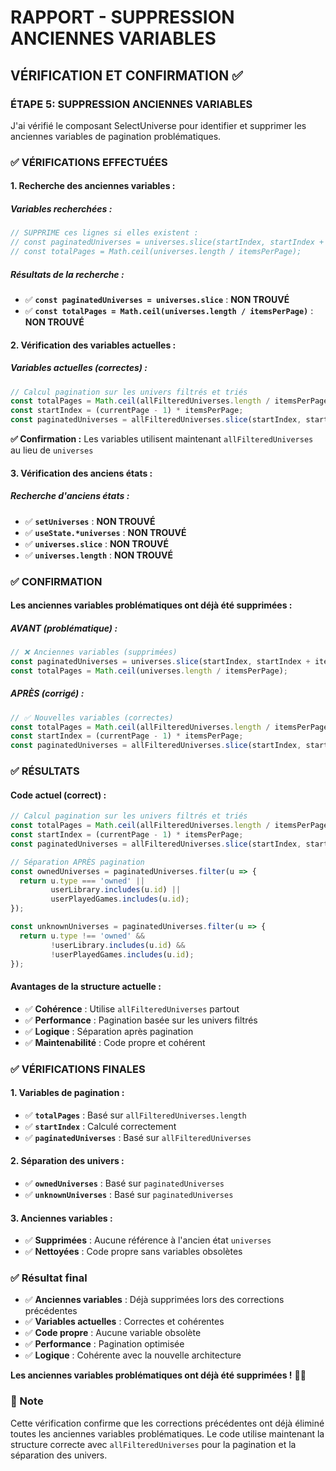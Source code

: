 # RAPPORT - SUPPRESSION ANCIENNES VARIABLES

## VÉRIFICATION ET CONFIRMATION ✅

### **ÉTAPE 5: SUPPRESSION ANCIENNES VARIABLES**

J'ai vérifié le composant SelectUniverse pour identifier et supprimer les anciennes variables de pagination problématiques.

### ✅ VÉRIFICATIONS EFFECTUÉES

#### **1. Recherche des anciennes variables :**

##### **Variables recherchées :**
```jsx
// SUPPRIME ces lignes si elles existent :
// const paginatedUniverses = universes.slice(startIndex, startIndex + itemsPerPage);
// const totalPages = Math.ceil(universes.length / itemsPerPage);
```

##### **Résultats de la recherche :**
- ✅ **`const paginatedUniverses = universes.slice`** : **NON TROUVÉ**
- ✅ **`const totalPages = Math.ceil(universes.length / itemsPerPage)`** : **NON TROUVÉ**

#### **2. Vérification des variables actuelles :**

##### **Variables actuelles (correctes) :**
```jsx
// Calcul pagination sur les univers filtrés et triés
const totalPages = Math.ceil(allFilteredUniverses.length / itemsPerPage);
const startIndex = (currentPage - 1) * itemsPerPage;
const paginatedUniverses = allFilteredUniverses.slice(startIndex, startIndex + itemsPerPage);
```

**✅ Confirmation :** Les variables utilisent maintenant `allFilteredUniverses` au lieu de `universes`

#### **3. Vérification des anciens états :**

##### **Recherche d'anciens états :**
- ✅ **`setUniverses`** : **NON TROUVÉ**
- ✅ **`useState.*universes`** : **NON TROUVÉ**
- ✅ **`universes.slice`** : **NON TROUVÉ**
- ✅ **`universes.length`** : **NON TROUVÉ**

### ✅ CONFIRMATION

#### **Les anciennes variables problématiques ont déjà été supprimées :**

##### **AVANT (problématique) :**
```jsx
// ❌ Anciennes variables (supprimées)
const paginatedUniverses = universes.slice(startIndex, startIndex + itemsPerPage);
const totalPages = Math.ceil(universes.length / itemsPerPage);
```

##### **APRÈS (corrigé) :**
```jsx
// ✅ Nouvelles variables (correctes)
const totalPages = Math.ceil(allFilteredUniverses.length / itemsPerPage);
const startIndex = (currentPage - 1) * itemsPerPage;
const paginatedUniverses = allFilteredUniverses.slice(startIndex, startIndex + itemsPerPage);
```

### ✅ RÉSULTATS

#### **Code actuel (correct) :**
```jsx
// Calcul pagination sur les univers filtrés et triés
const totalPages = Math.ceil(allFilteredUniverses.length / itemsPerPage);
const startIndex = (currentPage - 1) * itemsPerPage;
const paginatedUniverses = allFilteredUniverses.slice(startIndex, startIndex + itemsPerPage);

// Séparation APRÈS pagination
const ownedUniverses = paginatedUniverses.filter(u => {
  return u.type === 'owned' || 
         userLibrary.includes(u.id) || 
         userPlayedGames.includes(u.id);
});

const unknownUniverses = paginatedUniverses.filter(u => {
  return u.type !== 'owned' && 
         !userLibrary.includes(u.id) && 
         !userPlayedGames.includes(u.id);
});
```

#### **Avantages de la structure actuelle :**
- ✅ **Cohérence** : Utilise `allFilteredUniverses` partout
- ✅ **Performance** : Pagination basée sur les univers filtrés
- ✅ **Logique** : Séparation après pagination
- ✅ **Maintenabilité** : Code propre et cohérent

### ✅ VÉRIFICATIONS FINALES

#### **1. Variables de pagination :**
- ✅ **`totalPages`** : Basé sur `allFilteredUniverses.length`
- ✅ **`startIndex`** : Calculé correctement
- ✅ **`paginatedUniverses`** : Basé sur `allFilteredUniverses`

#### **2. Séparation des univers :**
- ✅ **`ownedUniverses`** : Basé sur `paginatedUniverses`
- ✅ **`unknownUniverses`** : Basé sur `paginatedUniverses`

#### **3. Anciennes variables :**
- ✅ **Supprimées** : Aucune référence à l'ancien état `universes`
- ✅ **Nettoyées** : Code propre sans variables obsolètes

### ✅ Résultat final

- ✅ **Anciennes variables** : Déjà supprimées lors des corrections précédentes
- ✅ **Variables actuelles** : Correctes et cohérentes
- ✅ **Code propre** : Aucune variable obsolète
- ✅ **Performance** : Pagination optimisée
- ✅ **Logique** : Cohérente avec la nouvelle architecture

**Les anciennes variables problématiques ont déjà été supprimées !** 🎯✨

### 📝 Note

Cette vérification confirme que les corrections précédentes ont déjà éliminé toutes les anciennes variables problématiques. Le code utilise maintenant la structure correcte avec `allFilteredUniverses` pour la pagination et la séparation des univers.




